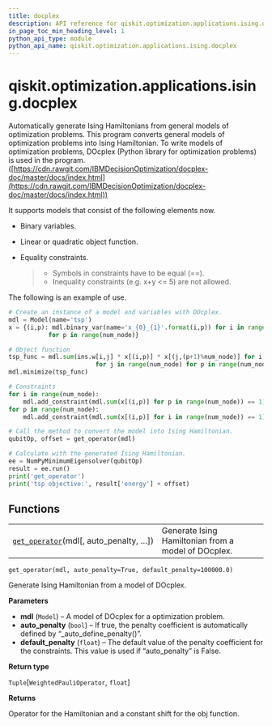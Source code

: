 ```yaml
---
title: docplex
description: API reference for qiskit.optimization.applications.ising.docplex
in_page_toc_min_heading_level: 1
python_api_type: module
python_api_name: qiskit.optimization.applications.ising.docplex
---
```


<span id="module-qiskit.optimization.applications.ising.docplex" />

<span id="qiskit-optimization-applications-ising-docplex" />

# qiskit.optimization.applications.ising.docplex

Automatically generate Ising Hamiltonians from general models of optimization problems. This program converts general models of optimization problems into Ising Hamiltonian. To write models of optimization problems, DOcplex (Python library for optimization problems) is used in the program. ([https://cdn.rawgit.com/IBMDecisionOptimization/docplex-doc/master/docs/index.html](https://cdn.rawgit.com/IBMDecisionOptimization/docplex-doc/master/docs/index.html))

It supports models that consist of the following elements now.

*   Binary variables.

*   Linear or quadratic object function.

*   Equality constraints.

    > *   Symbols in constraints have to be equal (==).
    > *   Inequality constraints (e.g. x+y \<= 5) are not allowed.

The following is an example of use.

```python
# Create an instance of a model and variables with DOcplex.
mdl = Model(name='tsp')
x = {(i,p): mdl.binary_var(name='x_{0}_{1}'.format(i,p)) for i in range(num_node)
           for p in range(num_node)}

# Object function
tsp_func = mdl.sum(ins.w[i,j] * x[(i,p)] * x[(j,(p+1)%num_node)] for i in range(num_node)
                        for j in range(num_node) for p in range(num_node))
mdl.minimize(tsp_func)

# Constraints
for i in range(num_node):
    mdl.add_constraint(mdl.sum(x[(i,p)] for p in range(num_node)) == 1)
for p in range(num_node):
    mdl.add_constraint(mdl.sum(x[(i,p)] for i in range(num_node)) == 1)

# Call the method to convert the model into Ising Hamiltonian.
qubitOp, offset = get_operator(mdl)

# Calculate with the generated Ising Hamiltonian.
ee = NumPyMinimumEigensolver(qubitOp)
result = ee.run()
print('get_operator')
print('tsp objective:', result['energy'] + offset)
```

## Functions

|                                                                                                                                                                        |                                                     |
| ---------------------------------------------------------------------------------------------------------------------------------------------------------------------- | --------------------------------------------------- |
| [`get_operator`](#qiskit.optimization.applications.ising.docplex.get_operator "qiskit.optimization.applications.ising.docplex.get_operator")(mdl\[, auto\_penalty, …]) | Generate Ising Hamiltonian from a model of DOcplex. |



`get_operator(mdl, auto_penalty=True, default_penalty=100000.0)`

Generate Ising Hamiltonian from a model of DOcplex.

**Parameters**

*   **mdl** (`Model`) – A model of DOcplex for a optimization problem.
*   **auto\_penalty** (`bool`) – If true, the penalty coefficient is automatically defined by “\_auto\_define\_penalty()”.
*   **default\_penalty** (`float`) – The default value of the penalty coefficient for the constraints. This value is used if “auto\_penalty” is False.

**Return type**

`Tuple`\[`WeightedPauliOperator`, `float`]

**Returns**

Operator for the Hamiltonian and a constant shift for the obj function.

